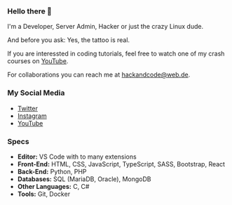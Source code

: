 ### Hello there 👋

I'm a Developer, Server Admin, Hacker or just the crazy Linux dude.

And before you ask: Yes, the tattoo is real.

If you are interessted in coding tutorials, feel free to watch one of my crash courses on [YouTube](https://www.youtube.com/channel/UC7bRlNSCSDqgOwyt5ZxnPfA).

For collaborations you can reach me at <hackandcode@web.de>.

### My Social Media
* [Twitter](https://twitter.com/hackandcode)
* [Instagram](https://www.instagram.com/hackandcode/)
* [YouTube](https://www.youtube.com/channel/UC7bRlNSCSDqgOwyt5ZxnPfA)

### Specs

* **Editor:** VS Code with to many extensions
* **Front-End:** HTML, CSS, JavaScript, TypeScript, SASS, Bootstrap, React
* **Back-End:** Python, PHP
* **Databases:** SQL (MariaDB, Oracle), MongoDB
* **Other Languages:** C, C#
* **Tools:** Git, Docker
